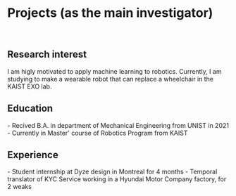 <head>
<style>
mark { 
  background-color: white;
  color: rgb(51, 87, 128);
}
</style>
</head>

<h1> Projects (as the main investigator) </h1>

<br>
<h2>Research interest</h2>
I am higly motivated to apply machine learning to robotics. Currently, I am studying to make a wearable robot that can replace a wheelchair in the KAIST EXO lab.

<h2>Education</h2>
- Recived B.A. in department of Mechanical Engineering from UNIST in 2021
- Currently in Master' course of Robotics Program from KAIST

<h2>Experience</h2>
- Student internship at Dyze design in Montreal for 4 months
- Temporal translator of KYC Service working in a Hyundai Motor Company factory, for 2 weaks

<!-- <p style="font-size:11px">Page template forked from <a href="https://github.com/evanca/quick-portfolio">evanca</a></p> -->
<!-- Remove above link if you don't want to attibute -->
